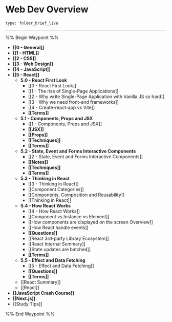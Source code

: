 # Web Dev Overview
 
```ccard
type: folder_brief_live
```
 
---

%% Begin Waypoint %%
- **[[0 - General]]**
- **[[1 - HTML]]**
- **[[2 - CSS]]**
- **[[3 - Web Design]]**
- **[[4 - JavaScript]]**
- **[[5 - React]]**
	- **5.0 - React First Look**
		- [[0 - React First Look]]
		- [[1 - The rise of Single-Page Applications]]
		- [[2 - Why write Single-Page Application with Vanilla JS so hard]]
		- [[3 - Why we need front-end frameworks]]
		- [[4 - Create-react-app vs Vite]]
		- **[[Terms]]**
	- **5.1 - Components, Props and JSX**
		- [[1 - Components, Props and JSX]]
		- **[[JSX]]**
		- **[[Props]]**
		- **[[Techniques]]**
		- **[[Terms]]**
	- **5.2 - State, Event and Forms Interactive Components**
		- [[2 - State, Event and Forms Interactive Components]]
		- **[[Notes]]**
		- **[[Techniques]]**
		- **[[Terms]]**
	- **5.3 - Thinking in React**
		- [[3 - Thinking in React]]
		- [[Component Categories]]
		- [[Components, Composition and Reusability]]
		- [[Thinking in React]]
	- **5.4 - How React Works**
		- [[4 - How React Works]]
		- [[Component vs Instance vs Element]]
		- [[How components are displayed on the screen Overview]]
		- [[How React handle events]]
		- **[[Questions]]**
		- [[React 3rd-party Library Ecosystem]]
		- [[React Internal Summary]]
		- [[State updates are batched]]
		- **[[Terms]]**
	- **5.5 - Effect and Data Fetching**
		- [[5 - Effect and Data Fetching]]
		- **[[Questions]]**
		- **[[Terms]]**
	- [[React Summary]]
	- [[React]]
- **[[JavaScript Crash Course]]**
- **[[Next.js]]**
- [[Study Tips]]

%% End Waypoint %%